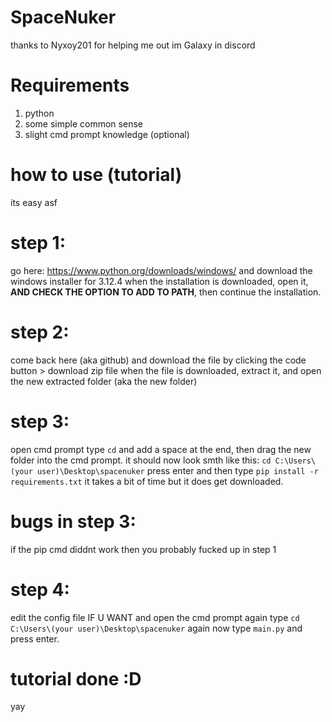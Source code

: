 # SpaceNuker
thanks to Nyxoy201 for helping me out
im Galaxy in discord

# Requirements

1. python
2. some simple common sense
3. slight cmd prompt knowledge (optional)

# how to use (tutorial)
its easy asf

# step 1: 
go here: https://www.python.org/downloads/windows/ and download the windows installer for 3.12.4
when the installation is downloaded, open it, **AND CHECK THE OPTION TO ADD TO PATH**, then continue the installation.

# step 2:
come back here (aka github) and download the file by clicking the code button > download zip file
when the file is downloaded, extract it, and open the new extracted folder (aka the new folder)

# step 3:
open cmd prompt
type `cd` and add a space at the end, then drag the new folder into the cmd prompt.
it should now look smth like this: `cd C:\Users\(your user)\Desktop\spacenuker`
press enter and then type `pip install -r requirements.txt`
it takes a bit of time but it does get downloaded.

# bugs in step 3:
if the pip cmd diddnt work then you probably fucked up in step 1

# step 4:
edit the config file IF U WANT and open the cmd prompt again
type `cd C:\Users\(your user)\Desktop\spacenuker` again
now type `main.py` and press enter. 

# tutorial done :D
yay


